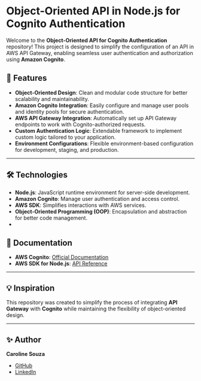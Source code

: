 # Object-Oriented API in Node.js for Cognito Authentication

Welcome to the **Object-Oriented API for Cognito Authentication** repository! This project is designed to simplify the configuration of an API in AWS API Gateway, enabling seamless user authentication and authorization using **Amazon Cognito**.

## 🌟 Features

- **Object-Oriented Design**: Clean and modular code structure for better scalability and maintainability.
- **Amazon Cognito Integration**: Easily configure and manage user pools and identity pools for secure authentication.
- **AWS API Gateway Integration**: Automatically set up API Gateway endpoints to work with Cognito-authorized requests.
- **Custom Authentication Logic**: Extendable framework to implement custom logic tailored to your application.
- **Environment Configurations**: Flexible environment-based configuration for development, staging, and production.

---

## 🛠️ Technologies

- **Node.js**: JavaScript runtime environment for server-side development.
- **Amazon Cognito**: Manage user authentication and access control.
- **AWS SDK**: Simplifies interactions with AWS services.
- **Object-Oriented Programming (OOP)**: Encapsulation and abstraction for better code management.
- 

## 📘 Documentation

- **AWS Cognito**: [Official Documentation](https://docs.aws.amazon.com/cognito/latest/developerguide/what-is-amazon-cognito.html)
- **AWS SDK for Node.js**: [API Reference](https://docs.aws.amazon.com/AWSJavaScriptSDK/latest/)

---

## 💡 Inspiration

This repository was created to simplify the process of integrating **API Gateway** with **Cognito** while maintaining the flexibility of object-oriented design. 

---

## ✨ Author

**Caroline Souza**  
- [GitHub](https://github.com/caahp)  
- [LinkedIn](https://linkedin.com/in/souzapcaroline)  
